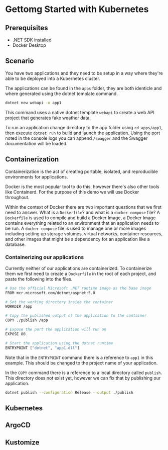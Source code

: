 # Gettomg Started with Kubernetes

## Prerequisites 
* .NET SDK installed
* Docker Desktop

## Scenario
You have two applications and they need to be setup in a way where they're able to be deployed into a Kubernetes cluster.

The applications can be found in the `apps` folder, they are both identicle and where generated using the dotnet template command.

```bash
dotnet new webapi -o app1
```

This command uses a native dotnet template `webapi` to create a web API project that generates fake weather data.

To run an application change directory to the app folder using `cd apps/app1`, then execute `dotnet run` to build and launch the application. Using the port noted in the console logs you can append `/swagger` and the Swagger documentation will be loaded.

## Containerization
Containerization is the act of creating portable, isolated, and reproducible environments for applications.

Docker is the most popular tool to do this, however there's also other tools like Containerd. For the purpose of this demo we will use Docker throughout.

Within the context of Docker there are two important questions that we first need to answer. What is a `Dockerfile`? and what is a `docker-compose` file? A `Dockerfile` is used to compile and build a Docker Image, a Docker Image contains everything related to an environment that an application needs to be run. A `docker-compose` file is used to manage one or more images including setting up storage volumes, virtual networks, container resources, and other images that might be a dependency for an application like a database.

### Containerizing our applications

Currently neither of our applications are containerized. To containerize them we first need to create a `Dockerfile` in the root of each project, and paste the following into the files.

```bash
# Use the official Microsoft .NET runtime image as the base image
FROM mcr.microsoft.com/dotnet/aspnet:5.0

# Set the working directory inside the container
WORKDIR /app

# Copy the published output of the application to the container
COPY ./publish /app

# Expose the port the application will run on
EXPOSE 80

# Start the application using the dotnet runtime
ENTRYPOINT ["dotnet", "app1.dll"]
```

Note that in the `ENTRYPOINT` command there is a reference to `app1` in this example. This should be changed to the project name of your application.

In the `COPY` command there is a reference to a local directory called `publish`. This directory does not exist yet, however we can fix that by publishing our application.

```bash
dotnet publish --configuration Release --output ./publish
```



## Kubernetes
## ArgoCD
## Kustomize